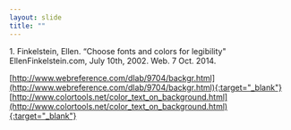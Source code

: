 ```yaml
---
layout: slide
title: ""
---
```


<section data-background-image="assets/images/Slide49.png" data-background-size="90%" data-background-position="center"></section>

<section markdown="1">  
1. Finkelstein, Ellen. “Choose fonts and colors for legibility" EllenFinkelstein.com, July 10th, 2002. Web. 7 Oct. 2014.  
  
[http://www.webreference.com/dlab/9704/backgr.html](http://www.webreference.com/dlab/9704/backgr.html){:target="_blank"}  
[http://www.colortools.net/color_text_on_background.html](http://www.colortools.net/color_text_on_background.html){:target="_blank"}  
</section>
